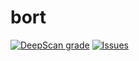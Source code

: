 # bort
[![DeepScan grade](https://deepscan.io/api/teams/10306/projects/13030/branches/211953/badge/grade.svg)](https://deepscan.io/dashboard#view=project&tid=10306&pid=13030&bid=211953)
[![Issues](https://img.shields.io/codeclimate/issues/MatievisTheKat/bort/tree/v2)](https://github.com/MatievisTheKat/bort/issues)
